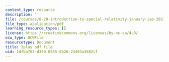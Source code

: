 ```yaml
---
content_type: resource
description: ''
file: /courses/8-20-introduction-to-special-relativity-january-iap-2021/1dfba767d35005650b2623493a3682cf_hZtjMB3Y9ZA.pdf
file_type: application/pdf
learning_resource_types: []
license: https://creativecommons.org/licenses/by-nc-sa/4.0/
ocw_type: OCWFile
resourcetype: Document
title: 3play pdf file
uid: 1dfba767-d350-0565-0b26-23493a3682cf
---
```

